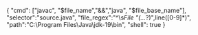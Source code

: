 { 
"cmd": ["javac", "$file_name","&&","java", "$file_base_name"],
"selector":"source.java",
"file_regex":"^\\s*File \"(...*?)\",line([0-9]*)",
"path":"C:\\Program Files\\Java\\jdk-19\\bin",
"shell": true
}

